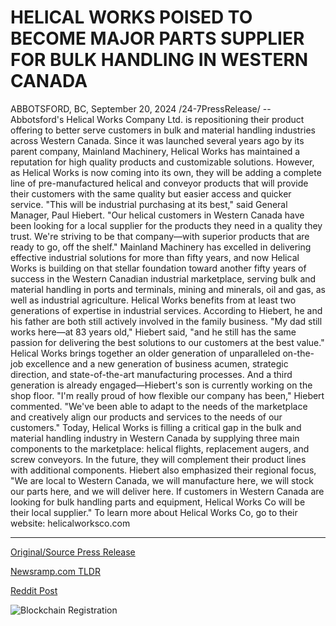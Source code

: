 # HELICAL WORKS POISED TO BECOME MAJOR PARTS SUPPLIER FOR BULK HANDLING IN WESTERN CANADA

ABBOTSFORD, BC, September 20, 2024 /24-7PressRelease/ -- Abbotsford's Helical Works Company Ltd. is repositioning their product offering to better serve customers in bulk and material handling industries across Western Canada.  Since it was launched several years ago by its parent company, Mainland Machinery, Helical Works has maintained a reputation for high quality products and customizable solutions. However, as Helical Works is now coming into its own, they will be adding a complete line of pre-manufactured helical and conveyor products that will provide their customers with the same quality but easier access and quicker service.  "This will be industrial purchasing at its best," said General Manager, Paul Hiebert. "Our helical customers in Western Canada have been looking for a local supplier for the products they need in a quality they trust. We're striving to be that company—with superior products that are ready to go, off the shelf."  Mainland Machinery has excelled in delivering effective industrial solutions for more than fifty years, and now Helical Works is building on that stellar foundation toward another fifty years of success in the Western Canadian industrial marketplace, serving bulk and material handling in ports and terminals, mining and minerals, oil and gas, as well as industrial agriculture.  Helical Works benefits from at least two generations of expertise in industrial services. According to Hiebert, he and his father are both still actively involved in the family business. "My dad still works here—at 83 years old," Hiebert said, "and he still has the same passion for delivering the best solutions to our customers at the best value."  Helical Works brings together an older generation of unparalleled on-the-job excellence and a new generation of business acumen, strategic direction, and state-of-the-art manufacturing processes. And a third generation is already engaged—Hiebert's son is currently working on the shop floor.  "I'm really proud of how flexible our company has been," Hiebert commented. "We've been able to adapt to the needs of the marketplace and creatively align our products and services to the needs of our customers."  Today, Helical Works is filling a critical gap in the bulk and material handling industry in Western Canada by supplying three main components to the marketplace: helical flights, replacement augers, and screw conveyors. In the future, they will complement their product lines with additional components.  Hiebert also emphasized their regional focus, "We are local to Western Canada, we will manufacture here, we will stock our parts here, and we will deliver here. If customers in Western Canada are looking for bulk handling parts and equipment, Helical Works Co will be their local supplier."  To learn more about Helical Works Co, go to their website: helicalworksco.com 

---

[Original/Source Press Release](https://www.24-7pressrelease.com/press-release/514523/helical-works-poised-to-become-major-parts-supplier-for-bulk-handling-in-western-canada)
                    

[Newsramp.com TLDR](None) 



[Reddit Post](https://www.reddit.com/r/Business_NewsRamp/comments/1fl6790/helical_works_company_ltd_expands_product_line_to/) 



![Blockchain Registration](https://cdn.newsramp.app/24-7PressRelease/qrcode/249/20/zest0F98.webp)